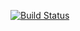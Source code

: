 [![Build Status](https://nvsri.visualstudio.com/DevOpsDemo/_apis/build/status/DevOpsDemo-CI?branchName=master)](https://nvsri.visualstudio.com/DevOpsDemo/_build/latest?definitionId=1&branchName=master)
